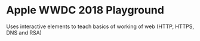 # Apple WWDC 2018 Playground

Uses interactive elements to teach basics of working of web (HTTP, HTTPS, DNS and RSA)
